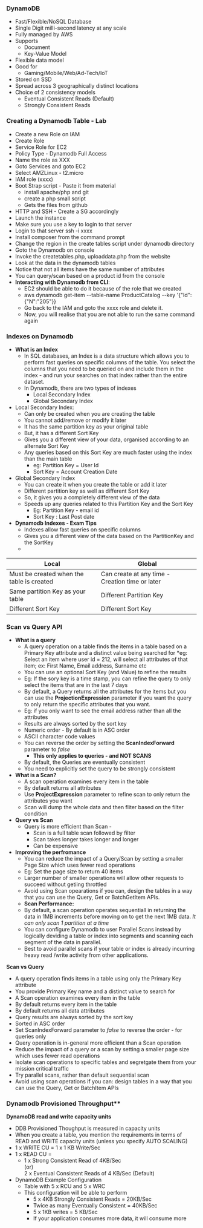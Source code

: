 ### DynamoDB
* Fast/Flexible/NoSQL Database
* Single Digit milli-second latency at any scale
* Fully managed by AWS
* Supports
	* Document
	* Key-Value Model
* Flexible data model
* Good for 
	* Gaming/Mobile/Web/Ad-Tech/IoT
* Stored on SSD
* Spread across 3 geographically distinct locations
* Choice of 2 consistency models
	* Eventual Consistent Reads (Default)
	* Strongly Consistent Reads

### Creating a Dynamodb Table - Lab
* Create a new Role on IAM
* Create Role
* Service Role for EC2
* Policy Type - Dynamodb Full Access
* Name the role as XXX
* Goto Services and goto EC2
* Select AMZLinux - t2.micro
* IAM role (xxxx)
* Boot Strap script - Paste it from material
	* install apache/php and git
	* create a php small script
	* Gets the files from github
* HTTP and SSH - Create a SG accordingly
* Launch the instance
* Make sure you use a key to login to that server
* Login to that server ssh -i xxxx
* Install composer from the command prompt
* Change the region in the create tables script under dynamodb directory
* Goto the Dynamodb on console
* Invoke the createtables.php, uploaddata.php from the website
* Look at the data in the dynamodb tables
* Notice that not all items have the same number of attributes
* You can query/scan based on a product id from the console
* **Interacting with Dynamodb from CLI**: 
	* EC2 should be able to do it because of the role that we created
	* aws dynamodb get-item --table-name ProductCatalog --key '{"Id":{"N":"205"}}
	* Go back to the IAM and goto the xxxx role and delete it.
	* Now, you will realise that you are not able to run the same command again

### Indexes on Dynamodb
* **What is an Index**
	* In SQL databases, an Index is a data structure which allows you to perform fast queries on specific columns of the table. You select the columns that you need to be queried on and include them in the index - and run your searches on that index rather than the entire dataset.
	* In Dynamodb, there are two types of indexes
		* Local Secondary Index
		* Global Secondary Index
* Local Secondary Index:
	* Can only be created when you are creating the table
	* You cannot add/remove or modify it later
	* It has the same partition key as your original table
	* But, it has a different Sort Key
	* Gives you a different view of your data, organised according to an alternate Sort Key
	* Any queries based on this Sort Key are much faster using the index than the main table
		* eg: Partition Key  = User Id
		* Sort Key = Account Creation Date
* Global Secondary Index
	* You can create it when you create the table or add it later
	* Different partition key as well as different Sort Key
	* So, it gives you a completely different view of the data
	* Speeds up any queries related to this Partition Key and the Sort Key
		* Eg: Partition Key - email id
		* Sort Key : Last Post date
* **Dynamodb Indexes - Exam Tips**
	* Indexes allow fast queries on specific columns
	* Gives you a different view of the data based on the PartitionKey and the SortKey
	* 
|**Local**|**Global**|
|--|--|
| Must be created when the table is created | Can create at any time - Creation time or later |
|Same partition Key as your table|Different Partition Key|
|Different Sort Key|Different Sort Key|

### Scan vs Query API
* **What is a query**
	* A query operation on a table finds the items in a table based on a Primary Key attribute and a distinct value being searched for
	*eg: Select an item where user id = 212, will select all attributes of that item; ex: First Name, Email address, Surname etc
	* You can use an optional Sort Key (and Value) to refine the results
	* Eg: If the sory key is a time stamp, you can refine the query to only select the items that are in the last 7 days
	* By default, a Query returns all the attributes for the items but you can use the **ProjectionExpression** parameter if you want the query to only return the specific attributes that you want.
	* Eg: if you only want to see the email address rather than all the attributes
	* Results are always sorted by the sort key
	* Numeric order - By default is in ASC order
	* ASCII character code values
	* You can reverse the order by setting the **ScanIndexForward** parameter to _false_
		* **This only applies to queries - and NOT SCANS**
	* By default, the Queries are eventually consistent
	* You need to explicitly set the query to be strongly consistent
* **What is a Scan?**
	* A scan operation examines every item in the table
	* By default returns all attributes
	* Use **ProjectExpression** parameter to refine scan to only return the attributes you want
	* Scan will dump the whole data and then fliter based on the filter condition
* **Query vs Scan**
	* Query is more efficient than Scan - 
		* Scan is a full table scan followed by filter
		* Scan takes longer takes longer and longer
		* Can be expensive
* **Improving the perfromance**
	* You can reduce the impact of a Query/Scan by setting a smaller Page Size which uses fewer read operations
	* Eg: Set the page size to return 40 items
	* Larger number of smaller operations will allow other requests to succeed without getiing  throttled
	* Avoid using Scan opearations if you can, design the tables in a way that you can use the Query, Get or BatchGetItem APIs.
	* **Scan Performance:**
	* By default, a scan operation operates sequentiall in returning the data in 1MB increments before moving on to get the next 1MB data. _It can only scan 1 partition at a time_
	* You can configure Dynamodb to user Parallel Scans instead by logically deviding a table or index into segments and scanning each segment of the data in parallel.
	* Best to avoid parallel scans if your table or index is already incurring heavy read /write activity from other applications.

**Scan vs Query**
* A query operation finds items in a table using only the Primary Key attribute
* You provide Primary Key name and a distinct value to search for
* A Scan operation examines every item in the table
* By default returns every item in the table
* By default returns all data attributes
* Query results are always sorted by the sort key
* Sorted in ASC order
* Set ScanIndexForward parameter to _false_ to reverse the order - for queries only
* Query operation is in-general more efficient than a Scan operation
* Reduce the impact of a query or a scan by setting a smaller page size which uses fewer read operations
* Isolate scan operations to specific tables and segretgate them from your mission critical traffic
* Try parallel scans, rather than default sequential scan
* Avoid using scan operations if you can: design tables in a way that you can use the Query, Get or BatchItem APIs

### Dynamodb Provisioned Throughput**
**DynamoDB read and write capacity units**
* DDB Provisioned Thoughput is measured in  capacity units
* When you create a table, you mention the requirements in terms of READ and WRITE capacity units (unless you specify AUTO SCALING)
* 1 x  WRITE CU = 1 x 1 KB Write/Sec
* 1 x READ CU = 
	* 1 x Strong Consistent Read of 4KB/Sec 
<br>(or) <br>
2 x Eventual Consistent Reads of 4 KB/Sec (Default)
* DynamoDB Example Configuration
	* Table with 5 x RCU and 5 x WRC
	* This configuration will be able to perform
		* 5 x 4KB Strongly Consistent Reads = 20KB/Sec
		* Twice as many Eventually Consistent = 40KB/Sec
		* 5 x 1KB writes = 5 KB/Sec
		* If your application consumes more data, it will consume more 


<!--stackedit_data:
eyJoaXN0b3J5IjpbLTQ4Mjk5MjIxNSw1NzQxMTg4MTEsMTA2OT
k3NTc1Myw3NTM5NzE5MjMsMTA5Mzk1NTg1Ml19
-->